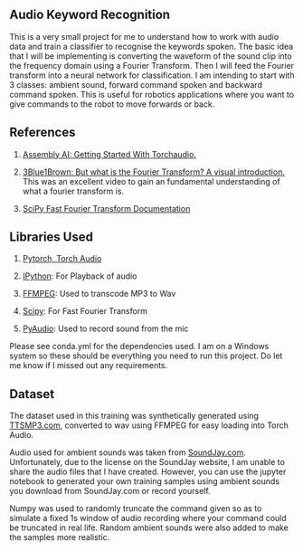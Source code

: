 ## Audio Keyword Recognition

This is a very small project for me to understand how to work with audio data and train a classifier to recognise the keywords spoken. The basic idea that I will be implementing is converting the waveform of the sound clip into the frequency domain using a Fourier Transform. Then I will feed the Fourier transform into a neural network for classification. I am intending to start with 3 classes: ambient sound, forward command spoken and backward command spoken. This is useful for robotics applications where you want to give commands to the robot to move forwards or back.  

## References

1. [Assembly AI: Getting Started With Torchaudio. ](https://www.youtube.com/watch?v=3mju52xBFK8)

2. [3Blue1Brown: But what is the Fourier Transform? A visual introduction. ](https://www.youtube.com/watch?v=spUNpyF58BY) This was an excellent video to gain an fundamental understanding of what a fourier transform is. 

3. [SciPy Fast Fourier Transform Documentation](https://docs.scipy.org/doc/scipy/tutorial/fft.html)

## Libraries Used

1. [Pytorch, Torch Audio](https://pytorch.org/audio/stable/index.html)

2. [IPython](https://ipython.org/): For Playback of audio

3. [FFMPEG](https://ffmpeg.org/): Used to transcode MP3 to Wav

4. [Scipy](https://scipy.org/): For Fast Fourier Transform

5. [PyAudio](https://pypi.org/project/PyAudio/): Used to record sound from the mic

Please see conda.yml for the dependencies used. I am on a Windows system so these should be everything you need to run this project. Do let me know if I missed out any requirements.

## Dataset

The dataset used in this training was synthetically generated using [TTSMP3.com](https://ttsmp3.com/), converted to wav using FFMPEG for easy loading into Torch Audio.

Audio used for ambient sounds was taken from [SoundJay.com](https://www.soundjay.com/ambient-sounds.html). Unfortunately, due to the license on the SoundJay website, I am unable to share the audio files that I have created. However, you can use the jupyter notebook to generated your own training samples using ambient sounds you download from SoundJay.com or record yourself.

Numpy was used to randomly truncate the command given so as to simulate a fixed 1s window of audio recording where your command could be truncated in real life. Random ambient sounds were also added to make the samples more realistic. 